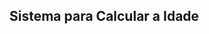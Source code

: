 <!DOCTYPE html>
<html lang="pt-br">
<head>
    <meta charset="UTF-8">
    <title>Cálcula a Idade</title>
</head>
<body>
<h2>Sistema para Calcular a Idade</h2>

<script type="text/javascript">
    alert ("Bem Vindo!");
    /* Este é um script para cálculo de idade! */

    // Pede que o usuário informe o nome
    var nome = prompt ("Informe o seu Nome: ");

    // Declara o ano atual para fazer o cálculo
    var anoAtual = prompt ("Informe o ano atual: ");

    // Pede que o usuário digite o ano em que nasceu
    var anoNascimento = prompt ("Informe o ano de seu nascimento: ");

    // Calcula a idade do usuário e armazena na variável idade
    var idade = anoAtual - anoNascimento;


    // Mostra ao usuário a idade que ele possui
    alert ("Você tem " + idade + " anos!");

</script>

</body>
</html>

